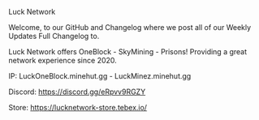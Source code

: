 Luck Network

Welcome, to our GitHub and Changelog where we post all of our Weekly Updates Full Changelog to.

Luck Network offers OneBlock - SkyMining - Prisons! Providing a great network experience since 2020.

IP: LuckOneBlock.minehut.gg - LuckMinez.minehut.gg

Discord: https://discord.gg/eRpvv9RGZY

Store: https://lucknetwork-store.tebex.io/
